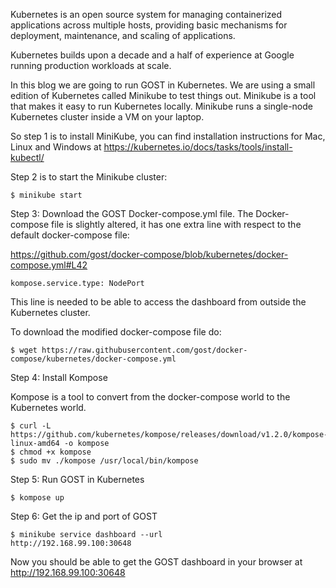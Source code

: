 Kubernetes is an open source system for managing containerized applications across multiple hosts, providing basic mechanisms for deployment, maintenance, and scaling of applications.

Kubernetes builds upon a decade and a half of experience at Google running production workloads at scale.

In this blog we are going to run GOST in Kubernetes. We are using a small edition of Kubernetes called Minikube to test things out. Minikube is a tool that makes it easy to run Kubernetes locally. Minikube runs a single-node Kubernetes cluster inside a VM on your laptop.

So step 1 is to install MiniKube, you can find installation instructions for Mac, Linux and Windows at https://kubernetes.io/docs/tasks/tools/install-kubectl/

Step 2 is to start the Minikube cluster:

```
$ minikube start
```

Step 3: Download the GOST Docker-compose.yml file. The Docker-compose file is slightly altered, it has one extra line with respect to the default docker-compose file:

https://github.com/gost/docker-compose/blob/kubernetes/docker-compose.yml#L42

```
kompose.service.type: NodePort
```

This line is needed to be able to access the dashboard from outside the Kubernetes cluster.

To download the modified docker-compose file do:

```
$ wget https://raw.githubusercontent.com/gost/docker-compose/kubernetes/docker-compose.yml
```

Step 4: Install Kompose

Kompose is a tool to convert from the docker-compose world to the Kubernetes world.

```
$ curl -L https://github.com/kubernetes/kompose/releases/download/v1.2.0/kompose-linux-amd64 -o kompose
$ chmod +x kompose
$ sudo mv ./kompose /usr/local/bin/kompose
```

Step 5: Run GOST in Kubernetes

```
$ kompose up
```

Step 6: Get the ip and port of GOST

```
$ minikube service dashboard --url 
http://192.168.99.100:30648
```

Now you should be able to get the GOST dashboard in your browser at http://192.168.99.100:30648




